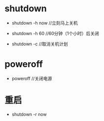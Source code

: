 # shutdown
- shutdown -h now //立刻马上关机
-  shutdown -h 60 //60分钟（1个小时）后关闭

- shutdown -c //取消关机计划

#  poweroff 
- poweroff //关闭电源

# 重启
- shutdown -r now